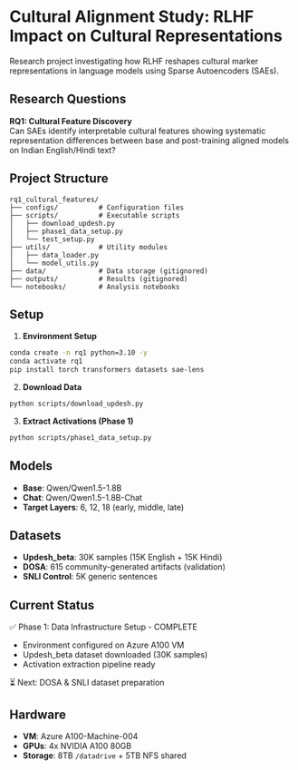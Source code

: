# Cultural Alignment Study: RLHF Impact on Cultural Representations

Research project investigating how RLHF reshapes cultural marker representations in language models using Sparse Autoencoders (SAEs).

## Research Questions

**RQ1: Cultural Feature Discovery**  
Can SAEs identify interpretable cultural features showing systematic representation differences between base and post-training aligned models on Indian English/Hindi text?

## Project Structure
```
rq1_cultural_features/
├── configs/          # Configuration files
├── scripts/          # Executable scripts
│   ├── download_updesh.py
│   ├── phase1_data_setup.py
│   └── test_setup.py
├── utils/            # Utility modules
│   ├── data_loader.py
│   └── model_utils.py
├── data/             # Data storage (gitignored)
├── outputs/          # Results (gitignored)
└── notebooks/        # Analysis notebooks
```

## Setup

1. **Environment Setup**
```bash
conda create -n rq1 python=3.10 -y
conda activate rq1
pip install torch transformers datasets sae-lens
```

2. **Download Data**
```bash
python scripts/download_updesh.py
```

3. **Extract Activations (Phase 1)**
```bash
python scripts/phase1_data_setup.py
```

## Models

- **Base**: Qwen/Qwen1.5-1.8B
- **Chat**: Qwen/Qwen1.5-1.8B-Chat
- **Target Layers**: 6, 12, 18 (early, middle, late)

## Datasets

- **Updesh_beta**: 30K samples (15K English + 15K Hindi)
- **DOSA**: 615 community-generated artifacts (validation)
- **SNLI Control**: 5K generic sentences

## Current Status

✅ Phase 1: Data Infrastructure Setup - COMPLETE
- Environment configured on Azure A100 VM
- Updesh_beta dataset downloaded (30K samples)
- Activation extraction pipeline ready

⏳ Next: DOSA & SNLI dataset preparation

## Hardware

- **VM**: Azure A100-Machine-004
- **GPUs**: 4x NVIDIA A100 80GB
- **Storage**: 8TB `/datadrive` + 5TB NFS shared
